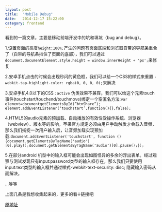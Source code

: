 ```yaml
---
layout: post
title:  "Mobile Debug"
date:   2014-12-17 15:22:00
category: frontend
---
```


看到的一篇文章，主要是移动前端开发中的坑和填坑（bug and debug）。


1.设置页面的高度`height:100%;`产生的问题有页面底端和浏览器自带的导航条重合了（自带的导航条挡住了页面的底部），我们可以通过`document.documentElement.style.height = window.innerHeight + 'px';`来修复

2.安卓手机点击的时候会出现秒闪的黄色框，我们可以给一个CSS的样式来重置 `-webkit-tap-highlight-color: rgba(0, 0, 0, 0);`来解决

3.安卓手机4.0以下的CSS `:active` 伪类效果不兼容，我们可以给这个元素touch事件(touchstart/touchend/touchmove)绑定一个空匿名方法:`var element=documentgetElementsById(”btnShare”);
element.addEventListener(‘touchstart’,function(){},false);`

4.HTML5的audio元素的预加载、自动播放的有效性受操作系统、浏览器（webview）、版本等的影响，苹果官方规定必须由用户手动触发才会载入音频，那么我们捕捉一次用户输入后，让音频加载实现预加载:`document.addEventListener('touchstart', function () {document.getElementsByTagName('audio')[0].play();document.getElementsByTagName('audio')[0].pause();});`

5.在部分android 机型中的输入框可能会出现如图怪异的多余的浮出表单，经过观察与测试发现只有input:password类型的输入框存在，那么我们只要使用input:text类型的输入框并通过样式-webkit-text-security: disc; 隐藏输入密码从而解决。

...等等

上面几条是我想收集起来的，更多的看↓链接吧

<a href="http://tgideas.qq.com/webplat/info/news_version3/804/808/811/m579/201411/290576.shtml">原地址</a>